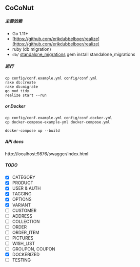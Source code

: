## CoCoNut

##### 主要依赖

- Go 1.11+
- [https://github.com/erikdubbelboer/realize](https://github.com/erikdubbelboer/realize)
- ruby (db migration)
- `db/` [standalone_migrations](https://github.com/thuss/standalone-migrations) gem install standalone_migrations

##### 运行

```
cp config/conf.example.yml config/conf.yml
rake db:create
rake db:migrate
go mod tidy
realize start --run
```

##### or Docker

```
cp config/conf.example.yml config/conf.docker.yml
cp docker-compose-example-yml docker-compose.yml

docker-compose up --build
```

##### API docs

http://localhost:9876/swagger/index.html

##### TODO

- [x] CATEGORY
- [x] PRODUCT
- [x] USER & AUTH
- [x] TAGGING
- [x] OPTIONS
- [x] VARIANT
- [ ] CUSTOMER
- [ ] ADDRESS
- [ ] COLLECTION
- [ ] ORDER
- [ ] ORDER_ITEM
- [ ] PICTURES
- [ ] WISH_LIST
- [ ] GROUPON, COUPON
- [x] DOCKERIZED
- [ ] TESTING
